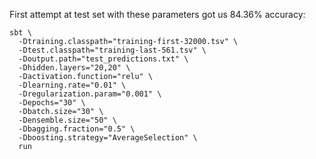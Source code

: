 First attempt at test set with these parameters got us 84.36% accuracy:
```
sbt \
  -Dtraining.classpath="training-first-32000.tsv" \
  -Dtest.classpath="training-last-561.tsv" \
  -Doutput.path="test_predictions.txt" \
  -Dhidden.layers="20,20" \
  -Dactivation.function="relu" \
  -Dlearning.rate="0.01" \
  -Dregularization.param="0.001" \
  -Depochs="30" \
  -Dbatch.size="30" \
  -Densemble.size="50" \
  -Dbagging.fraction="0.5" \
  -Dboosting.strategy="AverageSelection" \
  run
```
